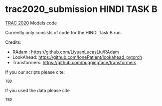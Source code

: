 # trac2020_submission HINDI TASK B
[TRAC 2020](https://sites.google.com/view/trac2/) Models code 

Currently only consists of code for the HINDI Task B run.

Credits:

- RAdam : https://github.com/LiyuanLucasLiu/RAdam
- LookAhead: https://github.com/lonePatient/lookahead_pytorch
- Transformers: https://github.com/huggingface/transformers


If you our scripts please cite:
```
TBD
```

If you used the data please cite
```
TBD
```
